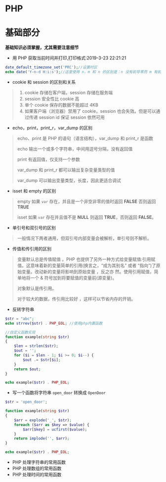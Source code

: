# PHP

# 基础部分

**基础知识必须掌握，尤其需要注意细节**

* 用 PHP 获取当前时间并打印,打印格式:2019-3-23 22:21:21

```php
date_default_timezone_set('PRC');//设置时区
echo date('Y-n-d H:i:s');//这里使用 n，m 和 n 的区别是：n 没有前导零而 m 有前导零
```

* cookie 和 session 的区别和关系

> 1. cookie 存储在客户端，session 存储在服务端
> 2. session 安全性比 cookie 高
> 3. 单个 cookie 保存的数据不能超过 4KB
> 4. 如果客户端（浏览器）禁用了 cookie，session 也会失效。但是可以通过传递 session id 保证 session 依然可用

* echo，print，print_r，var_dump 的区别

> echo、print 是 PHP 的语句（语言结构），var_dump 和 print_r 是函数
>
> echo 输出一个或多个字符串，中间用逗号分隔，没有返回值
>
> print 有返回值，仅支持一个参数
>
> var_dump 和 print_r 都可以输出复杂变量类型的值
>
> var_dump 可以输出变量类型，长度，因此更适合调试

* isset 和 empty 的区别

> empty 如果 `var` 存在，并且是一个非空非零的值时返回 **FALSE** 否则返回 **TRUE**
>
> isset 如果 `var` 存在并且值不是 **NULL** 则返回 **TRUE**，否则返回 **FALSE**。

* 单引号和双引号的区别

> 一般情况下两者通用，但双引号内部变量会被解析，单引号则不解析。

* 传值和传引用的区别

> 变量默认总是传值赋值 。PHP 也提供了另外一种方式给变量赋值:引用赋值。这意味着新的变量简单的引用(换言之，“成为其别名” 或者 “指向”)了原始变量。改动新的变量将影响到原始变量 ，反之亦 然。使用引用赋值，简单地将一个 & 符号加到将要赋值的变量前(源变量)。
>
> 对象默认是传引用。
>
> 对于较大的数据，传引用比较好 ，这样可以节省内存的开销。

* 反转字符串

```php
$str = "abc";
echo strrev($str) . PHP_EOL; //使用php内置函数

//自定义函数实现
function example(string $str)
{
    $len = strlen($str);
    $out = '';
    for ($i = $len - 1; $i >= 0; $i--) {
        $out .= $str[$i];
    }
    return $out;
}

echo example($str) . PHP_EOL;
```

* 写一个函数将字符串 `open_door`  转换成  `OpenDoor`

```php
$str = 'open_door';

function example(string $str)
{
    $arr = explode('_', $str);
    foreach ($arr as $key => $value) {
        $arr[$key] = ucfirst($value);
    }
    return implode('', $arr);
}

echo example($str) . PHP_EOL;
```

* PHP 处理字符串的常用函数
* PHP 处理数组的常用函数
* PHP 处理时间的常用函数